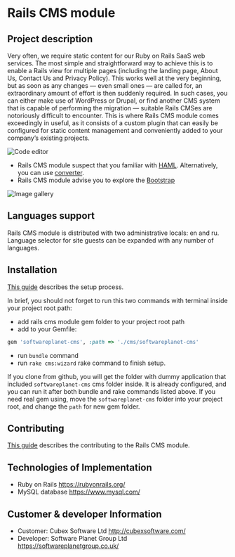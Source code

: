 # Rails CMS module

## Project description

Very often, we require static content for our Ruby on Rails SaaS web services. The most simple and straightforward way to achieve this is to enable a Rails view for multiple pages (including the landing page, About Us, Contact Us and Privacy Policy). This works well at the very beginning, but as soon as any changes — even small ones — are called for, an extraordinary amount of effort is then suddenly required. In such cases, you can either make use of WordPress or Drupal, or find another CMS system that is capable of performing the migration — suitable Rails CMSes are notoriously difficult to encounter. This is where Rails CMS module comes exceedingly in useful, as it consists of a custom plugin that can easily be configured for static content management and conveniently added to your company’s existing projects.

![Code editor](https://github.com/softwareplanet/cms/blob/master/doc/code.png?raw=true "Code editor")

* Rails CMS module suspect that you familiar with [HAML](http://haml.info/). Alternatively, you can use [converter](http://html2haml.heroku.com/).
* Rails CMS module advise you to explore the [Bootstrap](http://twitter.github.io/bootstrap/)

![Image gallery](https://github.com/softwareplanet/cms/blob/master/doc/gallery.png?raw=true "Image gallery")

## Languages support

Rails CMS module is distributed with two administrative locals: en and ru.
Language selector for site guests can be expanded with any number of languages.

## Installation

[This guide](http://htmlpreview.github.io/?https://raw.github.com/softwareplanet/rails-cms-module/master/guide/compiled/setup.html)
describes the setup process.

In brief, you should not forget to run this two commands with terminal inside your project root path:

- add rails cms module gem folder to your project root path
- add to your Gemfile:

```ruby
gem 'softwareplanet-cms', :path => './cms/softwareplanet-cms'
```
- run `bundle` command
- run `rake cms:wizard` rake command to finish setup.

If you clone from github, you will get the folder with dummy application that included `softwareplanet-cms` cms 
folder inside. It is already configured, and you can run it after both bundle and rake commands listed above.
If you need real gem using, move the `softwareplanet-cms` folder into your project root, and change the `path` for new gem folder.

## Contributing

[This guide](http://htmlpreview.github.io/?https://raw.github.com/softwareplanet/rails-cms-module/master/guide/compiled/contributing.html)
describes the contributing to the Rails CMS module.

## Technologies of Implementation

* Ruby on Rails https://rubyonrails.org/
* MySQL database https://www.mysql.com/

## Customer & developer Information

* Customer: Cubex Software Ltd http://cubexsoftware.com/
* Developer: Software Planet Group Ltd https://softwareplanetgroup.co.uk/
